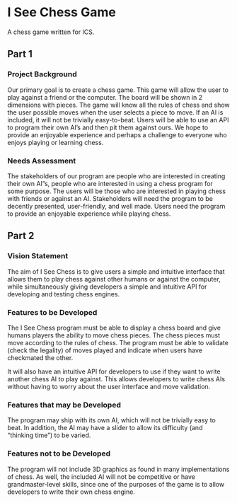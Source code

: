 I See Chess Game
===========
A chess game written for ICS.

Part 1
---------
### Project Background ###
Our primary goal is to create a chess game. This game will allow the user to play against a friend or the computer. The board will be shown in 2 dimensions with pieces. The game will know all the rules of chess and show the user possible moves when the user selects a piece to move. If an AI is included, it will not be trivially easy-to-beat. Users will be able to use an API to program their own AI’s and then pit them against ours. We hope to provide an enjoyable experience and perhaps a challenge to everyone who enjoys playing or learning chess.

### Needs Assessment ###
The stakeholders of our program are people who are interested in creating their own AI”s, people who are interested in using a chess program for some purpose. The users will be those who are interested in playing chess with friends or against an AI. Stakeholders will need the program to be decently presented, user-friendly, and well made. Users need the program to provide an enjoyable experience while playing chess.

Part 2
---------
### Vision Statement ###
The aim of I See Chess is to give users a simple and intuitive interface that allows them to play chess against other humans or against the computer, while simultaneously giving developers a simple and intuitive API for developing and testing chess engines.
### Features to be Developed ###
The I See Chess program must be able to display a chess board and give humans players the ability to move chess pieces. The chess pieces must move according to the rules of chess. The program must be able to validate (check the legality) of moves played and indicate when users have checkmated the other.

It will also have an intuitive API for developers to use if they want to write another chess AI to play against. This allows developers to write chess AIs without having to worry about the user interface and move validation.
### Features that may be Developed ###
The program may ship with its own AI, which will not be trivially easy to beat. In addition, the AI may have a slider to allow its difficulty (and “thinking time”) to be varied.
### Features not to be Developed ###
The program will not include 3D graphics as found in many implementations of chess. As well, the included AI will not be competitive or have grandmaster-level skills, since one of the purposes of the game is to allow developers to write their own chess engine.
